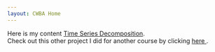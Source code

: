 ```yaml
---
layout: CWBA Home
---
```



Here is my content
[Time Series Decomposition](./timeseries/index.md).
<br>
Check out this other project I did for another course by clicking <a href="https://github.com/leducse/Coursera_Capstone"> here </a>.



